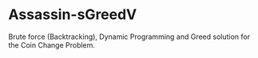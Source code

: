 # Assassin-sGreedV
Brute force (Backtracking), Dynamic Programming and Greed solution for the Coin Change Problem.
